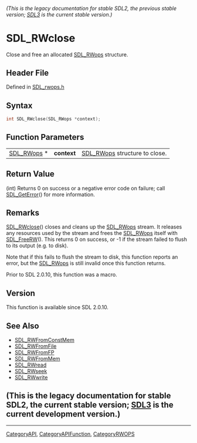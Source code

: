###### (This is the legacy documentation for stable SDL2, the previous stable version; [SDL3](https://wiki.libsdl.org/SDL3/) is the current stable version.)
# SDL_RWclose

Close and free an allocated [SDL_RWops](SDL_RWops) structure.

## Header File

Defined in [SDL_rwops.h](https://github.com/libsdl-org/SDL/blob/SDL2/include/SDL_rwops.h)

## Syntax

```c
int SDL_RWclose(SDL_RWops *context);
```

## Function Parameters

|                          |             |                                            |
| ------------------------ | ----------- | ------------------------------------------ |
| [SDL_RWops](SDL_RWops) * | **context** | [SDL_RWops](SDL_RWops) structure to close. |

## Return Value

(int) Returns 0 on success or a negative error code on failure; call
[SDL_GetError](SDL_GetError)() for more information.

## Remarks

[SDL_RWclose](SDL_RWclose)() closes and cleans up the
[SDL_RWops](SDL_RWops) stream. It releases any resources used by the stream
and frees the [SDL_RWops](SDL_RWops) itself with
[SDL_FreeRW](SDL_FreeRW)(). This returns 0 on success, or -1 if the stream
failed to flush to its output (e.g. to disk).

Note that if this fails to flush the stream to disk, this function reports
an error, but the [SDL_RWops](SDL_RWops) is still invalid once this
function returns.

Prior to SDL 2.0.10, this function was a macro.

## Version

This function is available since SDL 2.0.10.

## See Also

- [SDL_RWFromConstMem](SDL_RWFromConstMem)
- [SDL_RWFromFile](SDL_RWFromFile)
- [SDL_RWFromFP](SDL_RWFromFP)
- [SDL_RWFromMem](SDL_RWFromMem)
- [SDL_RWread](SDL_RWread)
- [SDL_RWseek](SDL_RWseek)
- [SDL_RWwrite](SDL_RWwrite)


## (This is the legacy documentation for stable SDL2, the current stable version; [SDL3](https://wiki.libsdl.org/SDL3/) is the current development version.)



----
[CategoryAPI](CategoryAPI), [CategoryAPIFunction](CategoryAPIFunction), [CategoryRWOPS](CategoryRWOPS)

